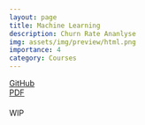 ```yaml
---
layout: page
title: Machine Learning
description: Churn Rate Ananlyse
img: assets/img/preview/html.png
importance: 4
category: Courses
---
```


<!-- hyperlink icon  -->
<div class="row" style="margin-bottom: 20px;">
    <!-- github icon -->
    <div class="col-sm mt-3 mt-md-0 text-center">
        <div class="icon-with-text">
            <a href="https://github.com/KenYu910645/HTML2021FALL.git" target="_blank" rel="noopener noreferrer">
            <span class="icon-text h3">GitHub</span>
            <i class="fa-brands fa-github h3"></i></a>
        </div>
    </div>
    <!-- pdf icon -->
    <div class="col-sm mt-3 mt-md-0 text-center">
        <div class="icon-with-text">
            <a href="{{ 'html_final.pdf' | prepend: 'assets/pdf/' | relative_url}}" target="_blank" rel="noopener noreferrer">
            <span class="icon-text h3">PDF</span>
            <i class="fa-solid fa-file-pdf h3"></i></a>
        </div>
    </div>
</div>


WIP
